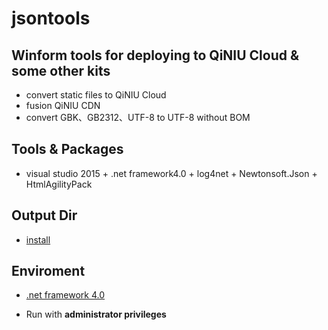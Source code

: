 # jsontools 


## Winform tools for deploying to QiNIU Cloud & some other kits

- convert static files to QiNIU Cloud
- fusion QiNIU CDN
- convert GBK、GB2312、UTF-8 to UTF-8 without BOM


## Tools & Packages

- visual studio 2015 + .net framework4.0 + log4net + Newtonsoft.Json + HtmlAgilityPack


## Output Dir

- [install](CSharpWinform/output)


## Enviroment
- [.net framework 4.0](https://www.microsoft.com/zh-CN/download/details.aspx?id=17851)

- Run with **administrator privileges**
